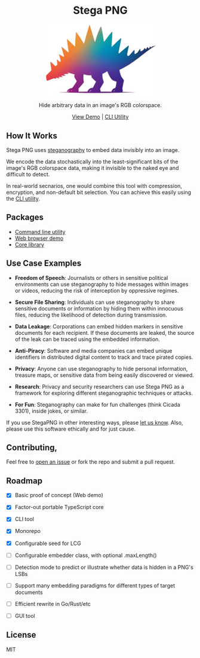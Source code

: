 <h1 align="center">Stega PNG</h1>

<p align="center">
  <a href="https://stegapng.netlify.app/">
    <img src="https://github.com/jchook/stega/blob/main/packages/web/public/stega-nobg.png?raw=true" width="300" />
  </a>
</p>

<p align="center">
  Hide arbitrary data in an image's RGB colorspace.
</p>

<p align="center">
  <a href="https://stegapng.netlify.app/">View Demo</a> |
  <a href="https://github.com/jchook/stega/blob/main/packages/cli/README.md">CLI Utility</a>
</p>


How It Works
------------

Stega PNG uses [steganography](https://en.wikipedia.org/wiki/Steganography) to embed data invisibly into an image.

We encode the data stochastically into the least-significant bits of the image's RGB colorspace data, making it invisible to the naked eye and difficult to detect.

In real-world secnarios, one would combine this tool with compression, encryption, and non-default bit selection. You can achieve this easily using the [CLI utility](https://github.com/jchook/stega/blob/main/packages/cli/README.md).


Packages
--------

- [Command line utility](https://github.com/jchook/stega/blob/main/packages/cli/README.md)
- [Web browser demo](https://github.com/jchook/stega/blob/main/packages/web/README.md)
- [Core library](https://github.com/jchook/stega/blob/main/packages/core/README.md)


Use Case Examples
-----------------

- **Freedom of Speech**: Journalists or others in sensitive political environments can use steganography to hide messages within images or videos, reducing the risk of interception by oppressive regimes.

- **Secure File Sharing**: Individuals can use steganography to share sensitive documents or information by hiding them within innocuous files, reducing the likelihood of detection during transmission.

- **Data Leakage**: Corporations can embed hidden markers in sensitive documents for each recipient. If these documents are leaked, the source of the leak can be traced using the embedded information.

- **Anti-Piracy**: Software and media companies can embed unique identifiers in distributed digital content to track and trace pirated copies.

- **Privacy**: Anyone can use steganography to hide personal information, treasure maps, or sensitive data from being easily discovered or viewed.

- **Research**: Privacy and security researchers can use Stega PNG as a framework for exploring different steganographic techniques or attacks.

- **For Fun**: Steganography can make for fun challenges (think Cicada 3301), inside jokes, or similar.


If you use StegaPNG in other interesting ways, please [let us know](https://github.com/jchook/stega/issues/new). Also, please use this software ethically and for just cause.


Contributing,
------------

Feel free to [open an issue](https://github.com/jchook/stega/issues/new) or fork the repo and submit a pull request.


Roadmap
-------

- [x] Basic proof of concept (Web demo)
- [x] Factor-out portable TypeScript core
- [x] CLI tool
- [x] Monorepo
- [x] Configurable seed for LCG
- [ ] Configurable embedder class, with optional .maxLength()
- [ ] Detection mode to predict or illustrate whether data is hidden in a PNG's LSBs
- [ ] Support many embedding paradigms for different types of target documents
- [ ] Efficient rewrite in Go/Rust/etc
- [ ] GUI tool


License
-------

MIT
